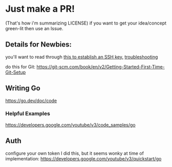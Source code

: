 # Just make a PR! 
(That's how i'm summarizing LICENSE)
if you want to get your idea/concept green-lit then use an Issue. 

## Details for Newbies:
you'll want to read through [this to establish an SSH key.](https://docs.github.com/en/authentication/connecting-to-github-with-ssh/generating-a-new-ssh-key-and-adding-it-to-the-ssh-agent)
[troubleshooting](https://docs.github.com/en/authentication/troubleshooting-ssh/error-permission-denied-publickey)

 do this for Git: https://git-scm.com/book/en/v2/Getting-Started-First-Time-Git-Setup

 ## Writing Go
 https://go.dev/doc/code 

 ### Helpful Examples
 https://developers.google.com/youtube/v3/code_samples/go 

 ## Auth
configure your own token
I did this, but it seems wonky at time of implementation: https://developers.google.com/youtube/v3/quickstart/go 
